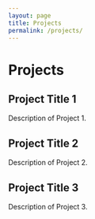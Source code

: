 ```yaml
---
layout: page
title: Projects
permalink: /projects/
---
```


# Projects

## Project Title 1
Description of Project 1.

## Project Title 2
Description of Project 2.

## Project Title 3
Description of Project 3.
